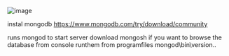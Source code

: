 ![image](https://github.com/darkmagic2/todolistapp-local/assets/13827528/ae8e9f2e-0143-4c3b-be4b-a975e5d7127d)

instal mongodb
https://www.mongodb.com/try/download/community

runs mongod to start server
download mongosh if you want to browse the database from console
runthem from programfiles mongod\bin\version\..
